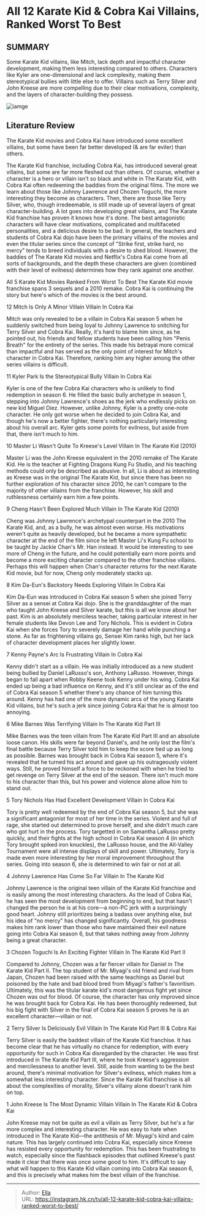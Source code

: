 # All 12 Karate Kid &amp; Cobra Kai Villains, Ranked Worst To Best


## SUMMARY 


 Some Karate Kid villains, like Mitch, lack depth and impactful character development, making them less interesting compared to others. 
 Characters like Kyler are one-dimensional and lack complexity, making them stereotypical bullies with little else to offer. 
 Villains such as Terry Silver and John Kreese are more compelling due to their clear motivations, complexity, and the layers of character-building they possess. 

![iamge](https://static1.srcdn.com/wordpress/wp-content/uploads/2024/01/12cobrakai_villains_ranked.jpg)

## Literature Review
The Karate Kid movies and Cobra Kai have introduced some excellent villains, but some have been far better developed (&amp; are far eviler) than others. 




The Karate Kid franchise, including Cobra Kai, has introduced several great villains, but some are far more fleshed out than others. Of course, whether a character is a hero or villain isn&#39;t so black and white in The Karate Kid, with Cobra Kai often redeeming the baddies from the original films. The more we learn about those like Johnny Lawrence and Chozen Toguchi, the more interesting they become as characters. Then, there are those like Terry Silver, who, though irredeemable, is still made up of several layers of great character-building.
A lot goes into developing great villains, and The Karate Kid franchise has proven it knows how it&#39;s done. The best antagonistic characters will have clear motivations, complicated and multifaceted personalities, and a delicious desire to be bad. In general, the teachers and students of Cobra Kai dojo have been the primary villains of the movies and even the titular series since the concept of &#34;Strike first, strike hard, no mercy&#34; tends to breed individuals with a desire to shed blood. However, the baddies of The Karate Kid movies and Netflix&#39;s Cobra Kai come from all sorts of backgrounds, and the depth these characters are given (combined with their level of evilness) determines how they rank against one another.
            
 
 All 5 Karate Kid Movies Ranked From Worst To Best 
The Karate Kid movie franchise spans 3 sequels and a 2010 remake. Cobra Kai is continuing the story but here&#39;s which of the movies is the best around.













 








 12  Mitch Is Only A Minor Villain 
Villain In Cobra Kai
        

Mitch was only revealed to be a villain in Cobra Kai season 5 when he suddenly switched from being loyal to Johnny Lawrence to snitching for Terry Silver and Cobra Kai. Really, it&#39;s hard to blame him since, as he pointed out, his friends and fellow students have been calling him &#34;Penis Breath&#34; for the entirety of the series. This made his betrayal more comical than impactful and has served as the only point of interest for Mitch&#39;s character in Cobra Kai. Therefore, ranking him any higher among the other series villains is difficult.





 11  Kyler Park Is the Stereotypical Bully 
Villain In Cobra Kai
        

Kyler is one of the few Cobra Kai characters who is unlikely to find redemption in season 6. He filled the basic bully archetype in season 1, stepping into Johnny Lawrence&#39;s shoes as the jerk who endlessly picks on new kid Miguel Diez. However, unlike Johnny, Kyler is a pretty one-note character. He only got worse when he decided to join Cobra Kai, and though he&#39;s now a better fighter, there&#39;s nothing particularly interesting about his overall arc. Kyler gets some points for evilness, but aside from that, there isn&#39;t much to him.





 10  Master Li Wasn&#39;t Quite To Kreese&#39;s Level 
Villain In The Karate Kid (2010)
        

Master Li was the John Kreese equivalent in the 2010 remake of The Karate Kid. He is the teacher at Fighting Dragons Kung Fu Studio, and his teaching methods could only be described as abusive. In all, Li is about as interesting as Kreese was in the original The Karate Kid, but since there has been no further exploration of his character since 2010, he can&#39;t compare to the majority of other villains from the franchise. However, his skill and ruthlessness certainly earn him a few points.





 9  Cheng Hasn&#39;t Been Explored Much 
Villain In The Karate Kid (2010)
        

Cheng was Johnny Lawrence&#39;s archetypal counterpart in the 2010 The Karate Kid, and, as a bully, he was almost even worse. His motivations weren&#39;t quite as heavily developed, but he became a more sympathetic character at the end of the film since he left Master Li&#39;s Kung Fu school to be taught by Jackie Chan&#39;s Mr. Han instead. It would be interesting to see more of Cheng in the future, and he could potentially earn more points and become a more exciting character compared to the other franchise villains. Perhaps this will happen when Chan&#39;s character returns for the next Karate Kid movie, but for now, Cheng only moderately stacks up.





 8  Kim Da-Eun&#39;s Backstory Needs Exploring 
Villain In Cobra Kai


 







Kim Da-Eun was introduced in Cobra Kai season 5 when she joined Terry Silver as a sensei at Cobra Kai dojo. She is the granddaughter of the man who taught John Kreese and Silver karate, but this is all we know about her past. Kim is an absolutely merciless teacher, taking particular interest in her female students like Devon Lee and Tory Nichols. This is evident in Cobra Kai when she forces Tory to severely damage her hand while punching a stone. As far as frightening villains go, Sensei Kim ranks high, but her lack of character development places her slightly lower.





 7  Kenny Payne&#39;s Arc Is Frustrating 
Villain In Cobra Kai
        

Kenny didn&#39;t start as a villain. He was initially introduced as a new student being bullied by Daniel LaRusso&#39;s son, Anthony LaRusso. However, things began to fall apart when Robby Keene took Kenny under his wing. Cobra Kai ended up being a bad influence on Kenny, and it&#39;s still unclear as of the end of Cobra Kai season 5 whether there&#39;s any chance of him turning this around. Kenny has had one of the more dynamic arcs of the young Karate Kid villains, but he&#39;s such a jerk since joining Cobra Kai that he is almost too annoying.





 6  Mike Barnes Was Terrifying 
Villain In The Karate Kid Part III
        

Mike Barnes was the teen villain from The Karate Kid Part III and an absolute loose canon. His skills were far beyond Daniel&#39;s, and he only lost the film&#39;s final battle because Terry Silver told him to keep the score tied up as long as possible. Barnes was brought back in Cobra Kai season 5, where it&#39;s revealed that he turned his act around and gave up his outrageously violent ways. Still, he proved himself a force to be reckoned with when he tried to get revenge on Terry Silver at the end of the season. There isn&#39;t much more to his character than this, but his power and violence alone allow him to stand out.





 5  Tory Nichols Has Had Excellent Development 
Villain In Cobra Kai


 







Tory is pretty well redeemed by the end of Cobra Kai season 5, but she was a significant antagonist for most of her time in the series. Violent and full of rage, she started out determined to prove herself, and she didn&#39;t much care who got hurt in the process. Tory targetted in on Samantha LaRusso pretty quickly, and their fights at the high school in Cobra Kai season 4 (in which Tory brought spiked iron knuckles), the LaRusso house, and the All-Valley Tournament were all intense displays of skill and power. Ultimately, Tory is made even more interesting by her moral improvement throughout the series. Going into season 6, she is determined to win fair or not at all.





 4  Johnny Lawrence Has Come So Far 
Villain In The Karate Kid
        

Johnny Lawrence is the original teen villain of the Karate Kid franchise and is easily among the most interesting characters. As the lead of Cobra Kai, he has seen the most development from beginning to end, but that hasn&#39;t changed the person he is at his core—a non-PC jerk with a surprisingly good heart. Johnny still prioritizes being a badass over anything else, but his idea of &#34;no mercy&#34; has changed significantly. Overall, his goodness makes him rank lower than those who have maintained their evil nature going into Cobra Kai season 6, but that takes nothing away from Johnny being a great character.





 3  Chozen Toguchi Is An Exciting Fighter 
Villain In The Karate Kid Part II
        

Compared to Johnny, Chozen was a far fiercer villain for Daniel in The Karate Kid Part II. The top student of Mr. Miyagi&#39;s old friend and rival from Japan, Chozen had been raised with the same teachings as Daniel but poisoned by the hate and bad blood bred from Miyagi&#39;s father&#39;s favoritism. Ultimately, this was the titular karate kid&#39;s most dangerous fight yet since Chozen was out for blood. Of course, the character has only improved since he was brought back for Cobra Kai. He has been thoroughly redeemed, but his big fight with Silver in the final of Cobra Kai season 5 proves he is an excellent character—villain or not.





 2  Terry Silver Is Deliciously Evil 
Villain In The Karate Kid Part III &amp; Cobra Kai


 







Terry Silver is easily the baddest villain of the Karate Kid franchise. It has become clear that he has virtually no chance for redemption, with every opportunity for such in Cobra Kai disregarded by the character. He was first introduced in The Karate Kid Part III, where he took Kreese&#39;s aggression and mercilessness to another level. Still, aside from wanting to be the best around, there&#39;s minimal motivation for Silver&#39;s evilness, which makes him a somewhat less interesting character. Since the Karate Kid franchise is all about the complexities of morality, Silver&#39;s villainy alone doesn&#39;t rank him on top.





 1  John Kreese Is The Most Dynamic Villain 
Villain In The Karate Kid &amp; Cobra Kai
        

John Kreese may not be quite as evil a villain as Terry Silver, but he&#39;s a far more complex and interesting character. He was easy to hate when introduced in The Karate Kid—the antithesis of Mr. Miyagi&#39;s kind and calm nature. This has largely continued into Cobra Kai, especially since Kreese has resisted every opportunity for redemption. This has been frustrating to watch, especially since the flashback episodes that outlined Kreese&#39;s past made it clear that there was once some good to him. It&#39;s difficult to say what will happen to this Karate Kid villain coming into Cobra Kai season 6, and this is precisely what makes him the best villain of the franchise. 

---

> Author: [Ella](https://instagram.hk.cn/)  
> URL: https://instagram.hk.cn/tv/all-12-karate-kid-cobra-kai-villains-ranked-worst-to-best/  

